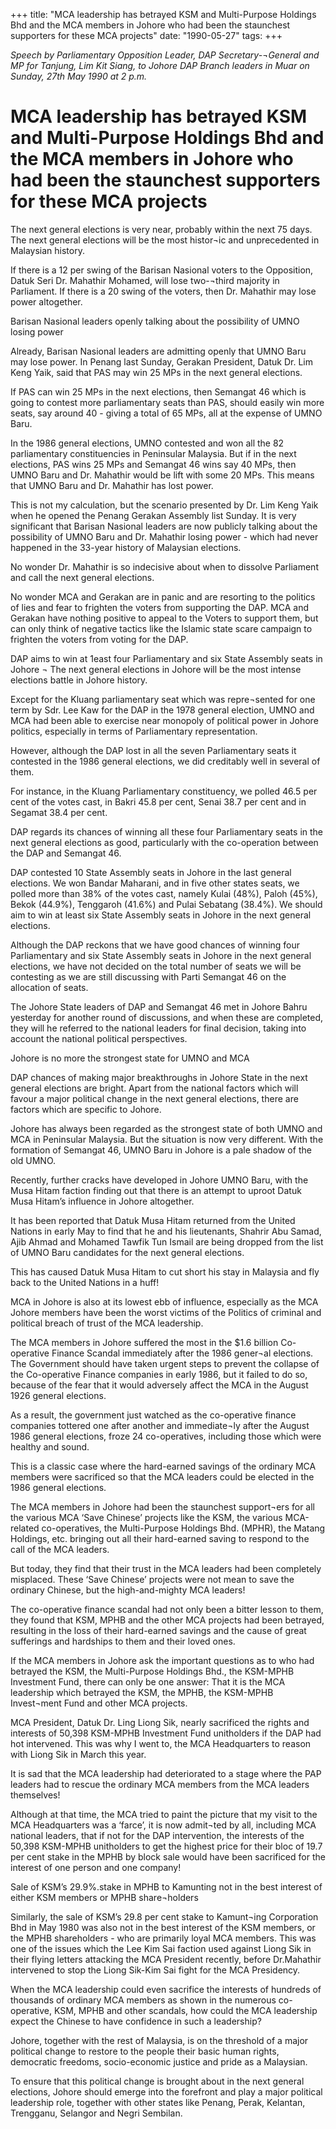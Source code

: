 +++ 
title: "MCA leadership has betrayed KSM and Multi-Purpose Holdings Bhd and the MCA members in Johore who had been the staunchest supporters for these MCA projects"
date: "1990-05-27"
tags:
+++

_Speech by Parliamentary Opposition Leader, DAP Secretary-¬General and MP for Tanjung, Lim Kit Siang, to Johore DAP Branch leaders in Muar on Sunday, 27th May 1990 at 2 p.m._

# MCA leadership has betrayed KSM and Multi-Purpose Holdings Bhd and the MCA members in Johore who had been the staunchest supporters for these MCA projects 

The next general elections is very near, probably within the next 75 days. The next general elections will be the most histor¬ic and unprecedented in Malaysian history.</u>

If there is a 12 per swing of the Barisan Nasional voters to the Opposition, Datuk Seri Dr. Mahathir Mohamed, will lose two-¬third majority in Parliament. If there is a 20 swing of the voters, then Dr. Mahathir may lose power altogether.

Barisan Nasional leaders openly talking about the possibility of UMNO losing power

Already, Barisan Nasional leaders are admitting openly that UMNO Baru may lose power. In Penang last Sunday, Gerakan President, Datuk Dr. Lim Keng Yaik, said that PAS may win 25 MPs in the next general elections.

If PAS can win 25 MPs in the next elections, then Semangat 46 which is going to contest more parliamentary seats than PAS, should easily win more seats, say around 40 - giving a total of 65 MPs, all at the expense of UMNO Baru.

In the 1986 general elections, UMNO contested and won all the 82 parliamentary constituencies in Peninsular Malaysia. But if in the next elections, PAS wins 25 MPs and Semangat 46 wins say 40 MPs, then UMNO Baru and Dr. Mahathir would be lift with some 20 MPs. This means that UMNO Baru and Dr. Mahathir has lost power.

This is not my calculation, but the scenario presented by Dr. Lim Keng Yaik when he opened the Penang Gerakan Assembly list Sunday. It is very significant that Barisan Nasional leaders are now publicly talking about the possibility of UMNO Baru and Dr. Mahathir losing power - which had never happened in the 33-year history of Malaysian elections.

No wonder Dr. Mahathir is so indecisive about when to dissolve Parliament and call the next general elections.

No wonder MCA and Gerakan are in panic and are resorting to the politics of lies and fear to frighten the voters from supporting the DAP. MCA and Gerakan have nothing positive to appeal to the Voters to support them, but can only think of negative tactics like the Islamic state scare campaign to frighten the voters from voting for the DAP.

DAP aims to win at 1east four Parliamentary and six State Assembly seats in Johore
¬
The next general elections in Johore will be the most intense elections battle in Johore history.

Except for the Kluang parliamentary seat which was repre¬sented for one term by Sdr. Lee Kaw for the DAP in the 1978 general election, UMNO and MCA had been able to exercise near monopoly of political power in Johore politics, especially in terms of Parliamentary representation.

However, although the DAP lost in all the seven Parliamentary seats it contested in the 1986 general elections, we did creditably well in several of them.

For instance, in the Kluang Parliamentary constituency, we polled 46.5 per cent of the votes cast, in Bakri 45.8 per cent, Senai 38.7 per cent and in Segamat 38.4 per cent.

DAP regards its chances of winning all these four Parliamentary seats in the next general elections as good, particularly with the co-operation between the DAP and Semangat 46.

DAP contested 10 State Assembly seats in Johore in the last general elections. We won Bandar Maharani, and in five other states seats, we polled more than 38% of the votes cast, namely Kulai (48%), Paloh (45%), Bekok (44.9%), Tenggaroh (41.6%) and Pulai Sebatang (38.4%). We should aim to win at least six State Assembly seats in Johore in the next general elections.

Although the DAP reckons that we have good chances of winning four Parliamentary and six State Assembly seats in Johore in the next general elections, we have not decided on the total number of seats we will be contesting as we are still discussing with Parti Semangat 46 on the allocation of seats.

The Johore State leaders of DAP and Semangat 46 met in Johore Bahru yesterday for another round of discussions, and when these are completed, they will he referred to the national leaders for final decision, taking into account the national political perspectives.

Johore is no more the strongest state for UMNO and MCA

DAP chances of making major breakthroughs in Johore State in the next general elections are bright. Apart from the national factors which will favour a major political change in the next general elections, there are factors which are specific to Johore.

Johore has always been regarded as the strongest state of both UMNO and MCA in Peninsular Malaysia. But the situation is now very different. With the formation of Semangat 46, UMNO Baru in Johore is a pale shadow of the old UMNO.

Recently, further cracks have developed in Johore UMNO Baru, with the Musa Hitam faction finding out that there is an attempt to uproot Datuk Musa Hitam’s influence in Johore altogether.

It has been reported that Datuk Musa Hitam returned from the United Nations in early May to find that he and his lieutenants, Shahrir Abu Samad, Ajib Ahmad and Mohamed Tawfik Tun Ismail are being dropped from the list of UMNO Baru candidates for the next general elections.

This has caused Datuk Musa Hitam to cut short his stay in Malaysia and fly back to the United Nations in a huff!

MCA in Johore is also at its lowest ebb of influence, especially as the MCA Johore members have been the worst victims of the Politics of criminal and political breach of trust of the MCA leadership.

The MCA members in Johore suffered the most in the $1.6 billion Co-operative Finance Scandal immediately after the 1986 gener¬al elections. The Government should have taken urgent steps to prevent the collapse of the Co-operative Finance companies in early 1986, but it failed to do so, because of the fear that it would adversely affect the MCA in the August 1926 general elections.

As a result, the government just watched as the co-operative finance companies tottered one after another and immediate¬ly after the August 1986 general elections, froze 24 co-operatives, including those which were healthy and sound.

This is a classic case where the hard-earned savings of the ordinary MCA members were sacrificed so that the MCA leaders could be elected in the 1986 general elections.

The MCA members in Johore had been the staunchest support¬ers for all the various MCA ‘Save Chinese’ projects like the KSM, the various MCA-related co-operatives, the Multi-Purpose Holdings Bhd. (MPHR), the Matang Holdings, etc. bringing out all their hard-earned saving to respond to the call of the MCA leaders.

But today, they find that their trust in the MCA leaders had been completely misplaced. These ‘Save Chinese’ projects were not mean to save the ordinary Chinese, but the high-and-mighty MCA leaders!

The co-operative finance scandal had not only been a bitter lesson to them, they found that KSM, MPHB and the other MCA projects had been betrayed, resulting in the loss of their hard-earned savings and the cause of great sufferings and hardships to them and their loved ones.

If the MCA members in Johore ask the important questions as to who had betrayed the KSM, the Multi-Purpose Holdings Bhd., the KSM-MPHB Investment Fund, there can only be one answer: That it is the
MCA leadership which betrayed the KSM, the MPHB, the KSM-MPHB Invest¬ment Fund and other MCA projects.

MCA President, Datuk Dr. Ling Liong Sik, nearly sacrificed the rights and interests of 50,398 KSM-MPHB Investment Fund unitholders if the DAP had hot intervened. This was why I went to, the MCA Headquarters to reason with Liong Sik in March this year.

It is sad that the MCA leadership had deteriorated to a stage where the PAP leaders had to rescue the ordinary MCA members from the MCA leaders themselves!

Although at that time, the MCA tried to paint the picture that my visit to the MCA Headquarters was a ‘farce’, it is now admit¬ted by all, including MCA national leaders, that if not for the DAP intervention, the interests of the 50,398 KSM-MPHB unitholders to get the highest price for their bloc of 19.7 per cent stake in the MPHB by block sale would have been sacrificed for the interest of one person and one company!

Sale of KSM’s 29.9%.stake in MPHB to Kamunting not in the best interest of either KSM members or 
MPHB share¬holders

Similarly, the sale of KSM’s 29.8 per cent stake to Kamunt¬ing Corporation Bhd in May 1980 was also not in the best interest of the KSM members, or the MPHB shareholders - who are primarily loyal MCA members. This was one of the issues which the Lee Kim Sai faction used against Liong Sik in their flying letters attacking the MCA President recently, before Dr.Mahathir intervened to stop the Liong Sik-Kim Sai fight for the MCA Presidency.

When the MCA leadership could even sacrifice the interests of hundreds of thousands of ordinary MCA members as shown in the numerous co-operative, KSM, MPHB and other scandals, how could the MCA leadership expect the Chinese to have confidence in such a leadership?

Johore, together with the rest of Malaysia, is on the threshold of a major political change to restore to the people their basic human rights, democratic freedoms, socio-economic justice and pride as a Malaysian.

To ensure that this political change is brought about in the next general elections, Johore should emerge into the forefront and play a major political leadership role, together with other states like Penang, Perak, Kelantan, Trengganu, Selangor and Negri Sembilan.
 
